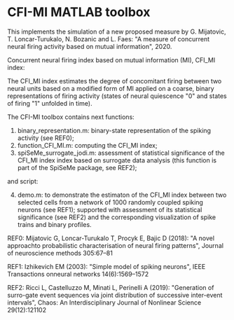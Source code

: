 # CFI-MI MATLAB toolbox

This implements the simulation of a new proposed measure by G. Mijatovic, T. Loncar-Turukalo, N. Bozanic and L. Faes: 
"A measure of concurrent neural firing activity based on mutual information", 2020.

Concurrent neural firing index based on mutual information (MI), CFI_MI index:

The CFI_MI index estimates the degree of concomitant firing between two neural units based on a modified form of MI 
applied on a coarse, binary representations of firing activity (states of neural quiescence "0" and states of firing "1" unfolded in time).

The CFI-MI toolbox contains next functions:

1. binary_representation.m: binary-state representation of the spiking activity (see REF0);
2. function_CFI_MI.m: computing the CFI_MI index;
3. spiSeMe_surrogate_jodi.m: assessment of statistical significance of the CFI_MI index index based on surrogate data analysis (this function is part of the SpiSeMe package, see REF2);

and script:

4. demo.m: to demonstrate the estimaton of the CFI_MI index between two selected cells from a network of 1000 randomly coupled spiking neurons (see REF1); supported with assessment of its statistical significance (see REF2) and the corresponding visualization of spike trains and binary profiles.

REF0: Mijatovic G, Loncar-Turukalo T, Procyk E, Bajic D (2018): "A novel approachto probabilistic characterisation of neural firing patterns", Journal of neuroscience methods 305:67–81

REF1: Izhikevich EM (2003): "Simple model of spiking neurons", IEEE Transactions onneural networks 14(6):1569–1572

REF2: Ricci L, Castelluzzo M, Minati L, Perinelli A  (2019): "Generation  of  surro-gate event sequences via joint distribution of successive inter-event intervals", Chaos: An Interdisciplinary Journal of Nonlinear Science 29(12):121102

